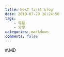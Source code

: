 ```yaml
---
title: NexT first blog
date: 2019-07-29 16:24:50
tags: 
    - 导航
    - 分享
categories: markdown
comments: false
---
```

#.MD